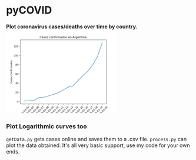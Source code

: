 # pyCOVID
**Plot coronavirus cases/deaths over time by country.**
[<img src="_assets/cases.png" width=60%>](process.py)

### Plot Logarithmic curves too
`getData.py` gets cases online and saves them to a .csv file. 
`process.py` can plot the data obtained. It's all very basic support, use my code for your own ends.

